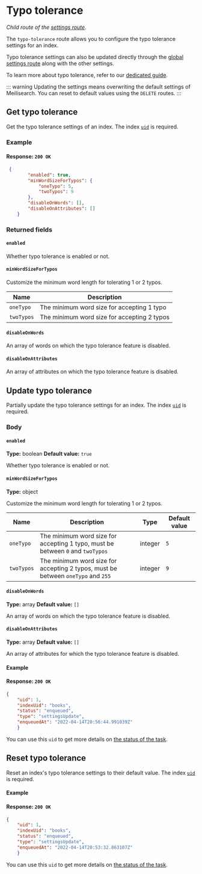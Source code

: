 # Typo tolerance

_Child route of the [settings route](/reference/api/settings.md)._

The `typo-tolerance` route allows you to configure the typo tolerance settings for an index.

Typo tolerance settings can also be updated directly through the [global settings route](/reference/api/settings.md#update-settings) along with the other settings.

To learn more about typo tolerance, refer to our [dedicated guide](/learn/configuration/typo_tolerance.md).

::: warning
Updating the settings means overwriting the default settings of Meilisearch. You can reset to default values using the `DELETE` routes.
:::

## Get typo tolerance

<RouteHighlighter method="GET" route="/indexes/{index_uid}/settings/typo-tolerance"/>

Get the typo tolerance settings of an index. The index [`uid`](/learn/core_concepts/indexes.md#index-uid) is required.

### Example

<CodeSamples id="get_typo_tolerance" />

#### Response: `200 OK`

```json
 {
        "enabled": true,
        "minWordSizeForTypos": {
            "oneTypo": 5,
            "twoTypos": 9
        },
        "disableOnWords": [],
        "disableOnAttributes": []
    }
```

### Returned fields

#### `enabled`

Whether typo tolerance is enabled or not.

#### `minWordSizeForTypos`

Customize the minimum word length for tolerating 1 or 2 typos.

| Name       | Description                                  |
|------------|----------------------------------------------|
| `oneTypo`  | The minimum word size for accepting 1 typo  |
| `twoTypos` | The minimum word size for accepting 2 typos |

#### `disableOnWords`

An array of words on which the typo tolerance feature is disabled.

#### `disableOnAttributes`

An array of attributes on which the typo tolerance feature is disabled.

## Update typo tolerance

<RouteHighlighter method="POST" route="/indexes/{index_uid}/settings/typo-tolerance"/>

Partially update the typo tolerance settings for an index. The index [`uid`](/learn/core_concepts/indexes.md#index-uid) is required.

### Body

#### `enabled`

**Type:** boolean
**Default value:** `true`

Whether typo tolerance is enabled or not.

#### `minWordSizeForTypos`

**Type:** object

Customize the minimum word length for tolerating 1 or 2 typos.

| Name       | Description                                                                       | Type    | Default value |
|------------|-----------------------------------------------------------------------------------|---------|---------------|
| `oneTypo`  | The minimum word size for accepting 1 typo, must be between `0` and `twoTypos`   | integer | `5`           |
| `twoTypos` | The minimum word size for accepting 2 typos, must be between `oneTypo` and `255` | integer | `9`           |

#### `disableOnWords`

**Type:** array
**Default value:** `[]`

An array of words on which the typo tolerance feature is disabled.

#### `disableOnAttributes`

**Type:** array
**Default value:** `[]`

An array of attributes for which the typo tolerance feature is disabled.

#### Example

<CodeSamples id="update_typo_tolerance" />

#### Response: `200 OK`

```json
{
    "uid": 1,
    "indexUid": "books",
    "status": "enqueued",
    "type": "settingsUpdate",
    "enqueuedAt": "2022-04-14T20:56:44.991039Z"
    }

```

You can use this `uid` to get more details on [the status of the task](/reference/api/tasks.md#get-task).

## Reset typo tolerance

Reset an index's typo tolerance settings to their default value. The index [`uid`](/learn/core_concepts/indexes.md#index-uid) is required.

#### Example

<CodeSamples id="reset_typo_tolerance" />

#### Response: `200 OK`

```json
{
    "uid": 1,
    "indexUid": "books",
    "status": "enqueued",
    "type": "settingsUpdate",
    "enqueuedAt": "2022-04-14T20:53:32.863107Z"
    }
```

You can use this `uid` to get more details on [the status of the task](/reference/api/tasks.md#get-task).
